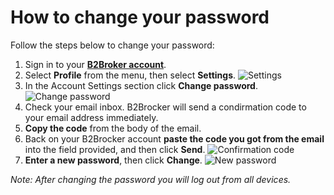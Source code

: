 # How to change your password

Follow the steps below to change your password:

1. Sign in to your **[B2Broker account](https://my.b2bdemo.net/en/login)**. 
2. Select **Profile** from the menu, then select **Settings**.
![Settings](C:\Users\Admin\Desktop\Test\Settings.ipg) 
3. In the Account Settings section click **Change password**.
![Change password](https://disk.yandex.ru/client/disk/Change_password.jpg)
4. Check your email inbox. B2Brocker will send a condirmation code to your email address immediately.
5. **Copy the code** from the body of the email.
6. Back on your B2Brocker account **paste the code you got from the email** into the field provided, and then click **Send**.
![Confirmation code](https://disk.yandex.ru/client/disk/Confirmation_code.jpg)
7. **Enter a new password**, then click **Change**.
![New password](https://disk.yandex.ru/client/disk/New_password.jpg)

_Note: After changing the password you will log out from all devices._

